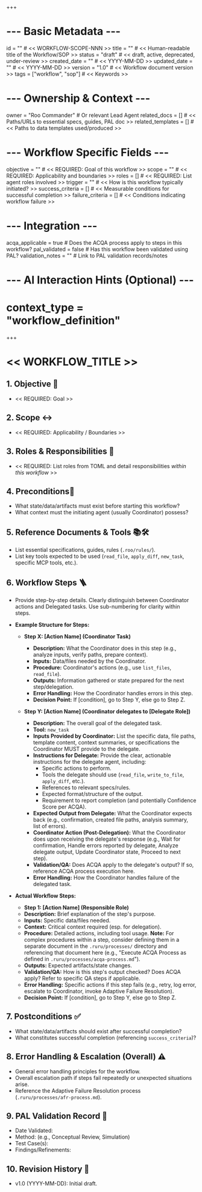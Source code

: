 +++
# --- Basic Metadata ---
id = ""               # << WORKFLOW-SCOPE-NNN >>
title = ""            # << Human-readable title of the Workflow/SOP >>
status = "draft"      # << draft, active, deprecated, under-review >>
created_date = ""     # << YYYY-MM-DD >>
updated_date = ""     # << YYYY-MM-DD >>
version = "1.0"       # << Workflow document version >>
tags = ["workflow", "sop"] # << Keywords >>

# --- Ownership & Context ---
owner = "Roo Commander" # Or relevant Lead Agent
related_docs = []     # << Paths/URLs to essential specs, guides, PAL doc >>
related_templates = [] # << Paths to data templates used/produced >>

# --- Workflow Specific Fields ---
objective = "" # << REQUIRED: Goal of this workflow >>
scope = ""     # << REQUIRED: Applicability and boundaries >>
roles = []     # << REQUIRED: List agent roles involved >>
trigger = ""   # << How is this workflow typically initiated? >>
success_criteria = [] # << Measurable conditions for successful completion >>
failure_criteria = [] # << Conditions indicating workflow failure >>

# --- Integration ---
acqa_applicable = true # Does the ACQA process apply to steps in this workflow?
pal_validated = false # Has this workflow been validated using PAL?
validation_notes = "" # Link to PAL validation records/notes

# --- AI Interaction Hints (Optional) ---
# context_type = "workflow_definition"
+++

# << WORKFLOW_TITLE >>

## 1. Objective 🎯
*   << REQUIRED: Goal >>

## 2. Scope ↔️
*   << REQUIRED: Applicability / Boundaries >>

## 3. Roles & Responsibilities 👤
*   << REQUIRED: List roles from TOML and detail responsibilities *within this workflow* >>

## 4. Preconditions🚦
*   What state/data/artifacts must exist before starting this workflow?
*   What context must the initiating agent (usually Coordinator) possess?

## 5. Reference Documents & Tools 📚🛠️
*   List essential specifications, guides, rules (`.roo/rules/`).
*   List key tools expected to be used (`read_file`, `apply_diff`, `new_task`, specific MCP tools, etc.).

## 6. Workflow Steps 🪜

*   Provide step-by-step details. Clearly distinguish between Coordinator actions and Delegated tasks. Use sub-numbering for clarity within steps.
*   **Example Structure for Steps:**

    *   **Step X: [Action Name] (Coordinator Task)**
        *   **Description:** What the Coordinator does in this step (e.g., analyze inputs, verify paths, prepare context).
        *   **Inputs:** Data/files needed by the Coordinator.
        *   **Procedure:** Coordinator's actions (e.g., use `list_files`, `read_file`).
        *   **Outputs:** Information gathered or state prepared for the next step/delegation.
        *   **Error Handling:** How the Coordinator handles errors in this step.
        *   **Decision Point:** If [condition], go to Step Y, else go to Step Z.

    *   **Step Y: [Action Name] (Coordinator delegates to [Delegate Role])**
        *   **Description:** The overall goal of the delegated task.
        *   **Tool:** `new_task`
        *   **Inputs Provided by Coordinator:** List the specific data, file paths, template content, context summaries, or specifications the Coordinator MUST provide to the delegate.
        *   **Instructions for Delegate:** Provide the clear, actionable instructions for the delegate agent, including:
            *   Specific actions to perform.
            *   Tools the delegate should use (`read_file`, `write_to_file`, `apply_diff`, etc.).
            *   References to relevant specs/rules.
            *   Expected format/structure of the output.
            *   Requirement to report completion (and potentially Confidence Score per ACQA).
        *   **Expected Output from Delegate:** What the Coordinator expects back (e.g., confirmation, created file paths, analysis summary, list of errors).
        *   **Coordinator Action (Post-Delegation):** What the Coordinator does upon receiving the delegate's response (e.g., Wait for confirmation, Handle errors reported by delegate, Analyze delegate output, Update Coordinator state, Proceed to next step).
        *   **Validation/QA:** Does ACQA apply to the delegate's output? If so, reference ACQA process execution here.
        *   **Error Handling:** How the Coordinator handles failure of the delegated task.

*   **Actual Workflow Steps:**

    *   **Step 1: [Action Name] (Responsible Role)**
    *   **Description:** Brief explanation of the step's purpose.
    *   **Inputs:** Specific data/files needed.
    *   **Context:** Critical context required (esp. for delegation).
    *   **Procedure:** Detailed actions, including tool usage. **Note:** For complex procedures within a step, consider defining them in a separate document in the `.ruru/processes/` directory and referencing that document here (e.g., "Execute ACQA Process as defined in `.ruru/processes/acqa-process.md`").
    *   **Outputs:** Expected artifacts/state changes.
    *   **Validation/QA:** How is this step's output checked? Does ACQA apply? Refer to specific QA steps if applicable.
    *   **Error Handling:** Specific actions if this step fails (e.g., retry, log error, escalate to Coordinator, invoke Adaptive Failure Resolution).
    *   **Decision Point:** If [condition], go to Step Y, else go to Step Z.

## 7. Postconditions ✅
*   What state/data/artifacts should exist after successful completion?
*   What constitutes successful completion (referencing `success_criteria`)?

## 8. Error Handling & Escalation (Overall) ⚠️
*   General error handling principles for the workflow.
*   Overall escalation path if steps fail repeatedly or unexpected situations arise.
*   Reference the Adaptive Failure Resolution process (`.ruru/processes/afr-process.md`).

## 9. PAL Validation Record 🧪
*   Date Validated:
*   Method: (e.g., Conceptual Review, Simulation)
*   Test Case(s):
*   Findings/Refinements:

## 10. Revision History 📜
*   v1.0 (YYYY-MM-DD): Initial draft.